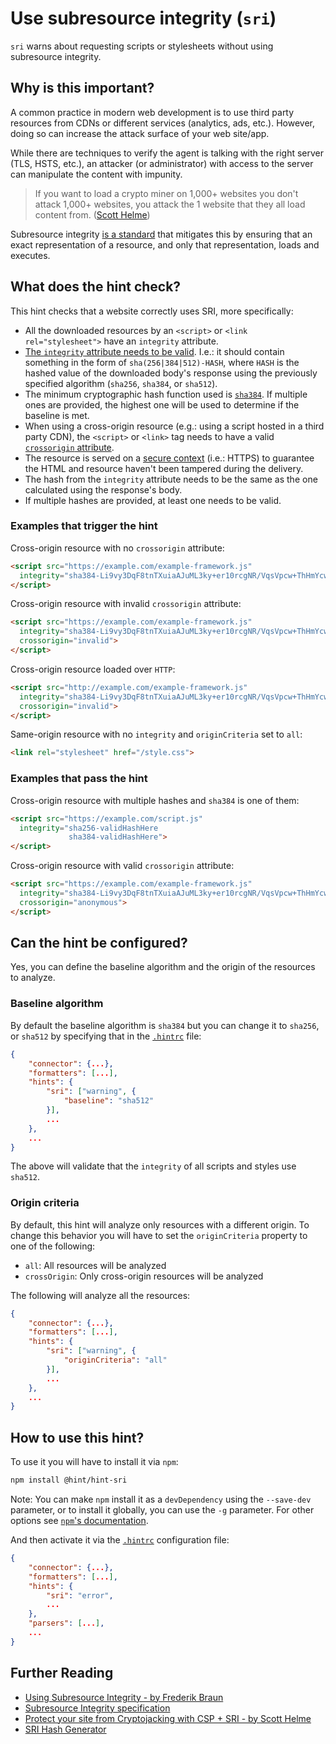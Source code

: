 # Use subresource integrity (`sri`)

`sri` warns about requesting scripts or stylesheets without using
subresource integrity.

## Why is this important?

A common practice in modern web development is to use third party
resources from CDNs or different services (analytics, ads, etc.).
However, doing so can increase the attack surface of your web site/app.

While there are techniques to verify the agent is talking with the
right server (TLS, HSTS, etc.), an attacker (or administrator) with
access to the server can manipulate the content with impunity.

> If you want to load a crypto miner on 1,000+ websites you don't
attack 1,000+ websites, you attack the 1 website that they all load
content from.
([Scott Helme][weak link])

Subresource integrity [is a standard][sri spec] that mitigates this
by ensuring that an exact representation of a resource, and only that
representation, loads and executes.

## What does the hint check?

This hint checks that a website correctly uses SRI, more specifically:

* All the downloaded resources by an `<script>` or
  `<link rel="stylesheet">` have an `integrity` attribute.
* [The `integrity` attribute needs to be valid][sri format]. I.e.:
  it should contain something in the form of `sha(256|384|512)-HASH`,
  where `HASH` is the hashed value of the downloaded body's response
  using the previously specified algorithm (`sha256`, `sha384`, or
  `sha512`).
* The minimum cryptographic hash function used is [`sha384`][collisions].
  If multiple ones are provided, the highest one will be used to
  determine if the baseline is met.
* When using a cross-origin resource (e.g.: using a script hosted in
  a third party CDN), the `<script>` or `<link>` tag needs to have a
  valid [`crossorigin` attribute][crossorigin].
* The resource is served on a [secure context][secure context]
  (i.e.: HTTPS) to guarantee the HTML and resource haven't been
  tampered during the delivery.
* The hash from the `integrity` attribute needs to be the same as
  the one calculated using the response's body.
* If multiple hashes are provided, at least one needs to be valid.

### Examples that **trigger** the hint

Cross-origin resource with no `crossorigin` attribute:

```html
<script src="https://example.com/example-framework.js"
  integrity="sha384-Li9vy3DqF8tnTXuiaAJuML3ky+er10rcgNR/VqsVpcw+ThHmYcwiB1pbOxEbzJr7">
</script>
```

Cross-origin resource with invalid `crossorigin` attribute:

```html
<script src="https://example.com/example-framework.js"
  integrity="sha384-Li9vy3DqF8tnTXuiaAJuML3ky+er10rcgNR/VqsVpcw+ThHmYcwiB1pbOxEbzJr7"
  crossorigin="invalid">
</script>
```

Cross-origin resource loaded over `HTTP`:

```html
<script src="http://example.com/example-framework.js"
  integrity="sha384-Li9vy3DqF8tnTXuiaAJuML3ky+er10rcgNR/VqsVpcw+ThHmYcwiB1pbOxEbzJr7"
  crossorigin="invalid">
</script>
```

Same-origin resource with no `integrity` and `originCriteria` set to `all`:

```html
<link rel="stylesheet" href="/style.css">
```

### Examples that **pass** the hint

Cross-origin resource with multiple hashes and `sha384` is one of them:

```html
<script src="https://example.com/script.js"
  integrity="sha256-validHashHere
             sha384-validHashHere">
</script>
```

Cross-origin resource with valid `crossorigin` attribute:

```html
<script src="https://example.com/example-framework.js"
  integrity="sha384-Li9vy3DqF8tnTXuiaAJuML3ky+er10rcgNR/VqsVpcw+ThHmYcwiB1pbOxEbzJr7"
  crossorigin="anonymous">
</script>
```

## Can the hint be configured?

Yes, you can define the baseline algorithm and the origin of the resources
to analyze.

### Baseline algorithm

By default the baseline algorithm is `sha384` but you can
change it to `sha256`, or `sha512` by specifying that in the
[`.hintrc`][hintrc] file:

```json
{
    "connector": {...},
    "formatters": [...],
    "hints": {
        "sri": ["warning", {
            "baseline": "sha512"
        }],
        ...
    },
    ...
}
```

The above will validate that the `integrity` of all scripts and
styles use `sha512`.

### Origin criteria

By default, this hint will analyze only resources with a different origin.
To change this behavior you will have to set the `originCriteria` property
to one of the following:

* `all`: All resources will be analyzed
* `crossOrigin`: Only cross-origin resources will be analyzed

The following will analyze all the resources:

```json
{
    "connector": {...},
    "formatters": [...],
    "hints": {
        "sri": ["warning", {
            "originCriteria": "all"
        }],
        ...
    },
    ...
}
```

## How to use this hint?

To use it you will have to install it via `npm`:

```bash
npm install @hint/hint-sri
```

Note: You can make `npm` install it as a `devDependency` using the
`--save-dev` parameter, or to install it globally, you can use the
`-g` parameter. For other options see [`npm`'s
documentation](https://docs.npmjs.com/cli/install).

And then activate it via the [`.hintrc`][hintrc] configuration file:

```json
{
    "connector": {...},
    "formatters": [...],
    "hints": {
        "sri": "error",
        ...
    },
    "parsers": [...],
    ...
}
```

## Further Reading

* [Using Subresource Integrity - by Frederik Braun][using sri]
* [Subresource Integrity specification][sri spec]
* [Protect your site from Cryptojacking with CSP + SRI - by Scott Helme][prevent cryptojacking]
* [SRI Hash Generator][srihash generator]

<!-- Link labels: -->

[collisions]: https://w3c.github.io/webappsec-subresource-integrity/#hash-collision-attacks
[crossorigin]: https://w3c.github.io/webappsec-subresource-integrity/#is-response-eligible
[prevent cryptojacking]: https://scotthelme.co.uk/protect-site-from-cryptojacking-csp-sri/
[secure context]: https://w3c.github.io/webappsec-subresource-integrity/#non-secure-contexts
[hintrc]: https://webhint.io/docs/user-guide/configuring-webhint/summary/
[sri format]: https://w3c.github.io/webappsec-subresource-integrity/#resource-integrity
[sri spec]: https://w3c.github.io/webappsec-subresource-integrity/
[srihash generator]: https://www.srihash.org/
[using sri]: https://frederik-braun.com/using-subresource-integrity.html
[weak link]: https://scotthelme.co.uk/protect-site-from-cryptojacking-csp-sri/#theweaklink
